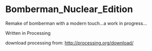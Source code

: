 Bomberman_Nuclear_Edition
=========================

Remake of bomberman with a modern touch...a work in progress...

Written in Processing

download processing from: http://processing.org/download/
